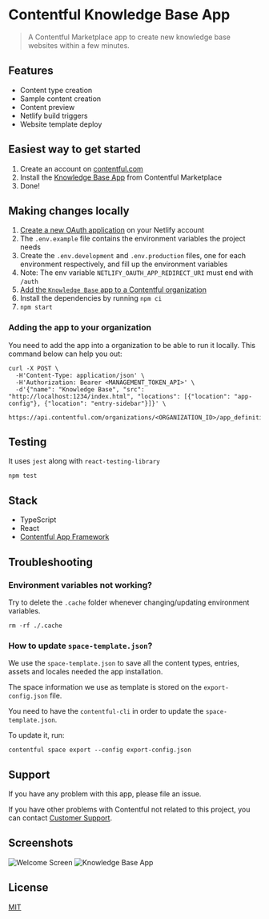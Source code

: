 # Contentful Knowledge Base App

> A Contentful Marketplace app to create new knowledge base websites within a few minutes.

## Features

- Content type creation
- Sample content creation
- Content preview
- Netlify build triggers
- Website template deploy

## Easiest way to get started

1. Create an account on [contentful.com](https://www.contentful.com/get-started/)
1. Install the [Knowledge Base App](https://www.contentful.com/marketplace/) from Contentful Marketplace
1. Done!

## Making changes locally

1. [Create a new OAuth application](https://app.netlify.com/user/applications#oauth-applications) on your Netlify account
1. The `.env.example` file contains the environment variables the project needs
1. Create the `.env.development` and `.env.production` files, one for each environment respectively, and fill up the environment variables
1. Note: The env variable `NETLIFY_OAUTH_APP_REDIRECT_URI` must end with `/auth`
1. [Add the `Knowledge Base` app to a Contentful organization](#adding-the-app-to-your-organization)
1. Install the dependencies by running `npm ci`
1. `npm start`

### Adding the app to your organization

You need to add the app into a organization to be able to run it locally. This command below can help you out:

```curl
curl -X POST \
  -H'Content-Type: application/json' \
  -H'Authorization: Bearer <MANAGEMENT_TOKEN_API>' \
  -d'{"name": "Knowledge Base", "src": "http://localhost:1234/index.html", "locations": [{"location": "app-config"}, {"location": "entry-sidebar"}]}' \
  https://api.contentful.com/organizations/<ORGANIZATION_ID>/app_definitions
```

## Testing

It uses `jest` along with `react-testing-library`

```
npm test
```

## Stack

- TypeScript
- React
- [Contentful App Framework](https://www.contentful.com/developers/docs/extensibility/app-framework/tutorial/)

## Troubleshooting

### Environment variables not working?

Try to delete the `.cache` folder whenever changing/updating environment variables.

```
rm -rf ./.cache
```

### How to update `space-template.json`?

We use the `space-template.json` to save all the content types, entries, assets and locales needed the app installation.

The space information we use as template is stored on the `export-config.json` file.

You need to have the `contentful-cli` in order to update the `space-template.json`.

To update it, run:

```
contentful space export --config export-config.json
```

## Support

If you have any problem with this app, please file an issue.

If you have other problems with Contentful not related to this project, you can contact [Customer Support](https://support.contentful.com).

## Screenshots

![Welcome Screen](https://user-images.githubusercontent.com/954889/83034978-26a2b980-a039-11ea-8bd7-2cf0315b6e33.png)
![Knowledge Base App](https://user-images.githubusercontent.com/954889/83035055-46d27880-a039-11ea-98fe-90cc5c7669eb.png)

## License

[MIT](LICENSE.md)
